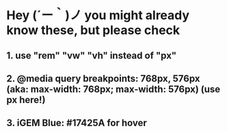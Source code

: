 # Hey (´ー｀)ノ you might already know these, but please check
## 1. use "rem" "vw" "vh" instead of "px"
## 2. @media query breakpoints: 768px, 576px (aka: max-width: 768px; max-width: 576px) (use px here!)
## 3. iGEM Blue: #17425A for hover
